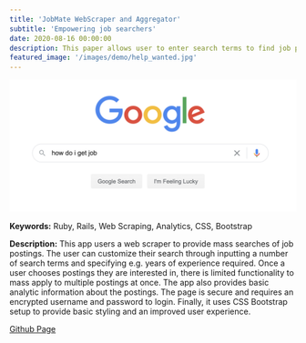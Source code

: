 ```yaml
---
title: 'JobMate WebScraper and Aggregator'
subtitle: 'Empowering job searchers'
date: 2020-08-16 00:00:00
description: This paper allows user to enter search terms to find job postings across job search websites, obtain analytic details, and finally, auto-apply to jobs en masse.
featured_image: '/images/demo/help_wanted.jpg'
---
```


![](/images/demo/job_search.png)

<strong>Keywords:</strong> Ruby, Rails, Web Scraping, Analytics, CSS, Bootstrap

<strong>Description:</strong> This app users a web scraper to provide mass searches of job postings. The user can customize their search through inputting a number of search terms and specifying e.g. years of experience required. Once a user chooses postings they are interested in, there is limited functionality to mass apply to multiple postings at once. The app also provides basic analytic information about the postings. The page is secure and requires an encrypted username and password to login. Finally, it uses CSS Bootstrap setup to provide basic styling and an improved user experience.

<a href= "https://github.com/Jeff-Adler/JobMate">Github Page<a>